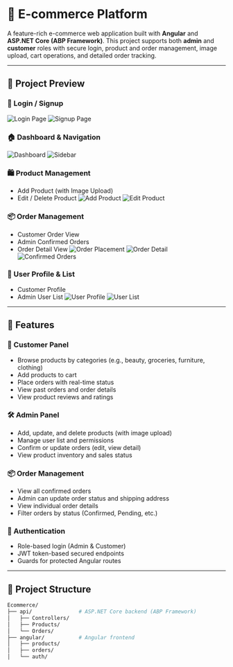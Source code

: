 # 🛒 E-commerce Platform

A feature-rich e-commerce web application built with **Angular** and **ASP.NET Core (ABP Framework)**. This project supports both **admin** and **customer** roles with secure login, product and order management, image upload, cart operations, and detailed order tracking.

---

## 📸 Project Preview

### 🔐 Login / Signup
![Login Page](https://github.com/shadr862/Ecommerce/blob/main/images/login.PNG)
![Signup Page](https://github.com/shadr862/Ecommerce/blob/main/images/signup.PNG)

### 🏠 Dashboard & Navigation
![Dashboard](https://github.com/shadr862/Ecommerce/blob/main/images/dashboard.PNG)
![Sidebar](https://github.com/shadr862/Ecommerce/blob/main/images/sidebar.PNG)

### 🛍️ Product Management
- Add Product (with Image Upload)
- Edit / Delete Product
![Add Product](https://github.com/shadr862/Ecommerce/blob/main/images/add-product.PNG)
![Edit Product](https://github.com/shadr862/Ecommerce/blob/main/images/edit-produc.PNG)

### 📦 Order Management
- Customer Order View
- Admin Confirmed Orders
- Order Detail View
![Order Placement](https://github.com/shadr862/Ecommerce/blob/main/images/order-placement.PNG)
![Order Detail](https://github.com/shadr862/Ecommerce/blob/main/images/order-detail.PNG)
![Confirmed Orders](https://github.com/shadr862/Ecommerce/blob/main/images/confirmed-orders.PNG)

### 👤 User Profile & List
- Customer Profile
- Admin User List
![User Profile](https://github.com/shadr862/Ecommerce/blob/main/images/user-profile.PNG)
![User List](https://github.com/shadr862/Ecommerce/blob/main/images/user-list.PNG)

---

## 🚀 Features

### 👤 Customer Panel

- Browse products by categories (e.g., beauty, groceries, furniture, clothing)
- Add products to cart
- Place orders with real-time status
- View past orders and order details
- View product reviews and ratings

### 🛠️ Admin Panel

- Add, update, and delete products (with image upload)
- Manage user list and permissions
- Confirm or update orders (edit, view detail)
- View product inventory and sales status

### 📦 Order Management

- View all confirmed orders
- Admin can update order status and shipping address
- View individual order details
- Filter orders by status (Confirmed, Pending, etc.)

### 🔐 Authentication

- Role-based login (Admin & Customer)
- JWT token-based secured endpoints
- Guards for protected Angular routes

---

## 📂 Project Structure

```bash
Ecommerce/
├── api/               # ASP.NET Core backend (ABP Framework)
│   ├── Controllers/
│   ├── Products/
│   └── Orders/
├── angular/           # Angular frontend
│   ├── products/
│   ├── orders/
│   └── auth/

